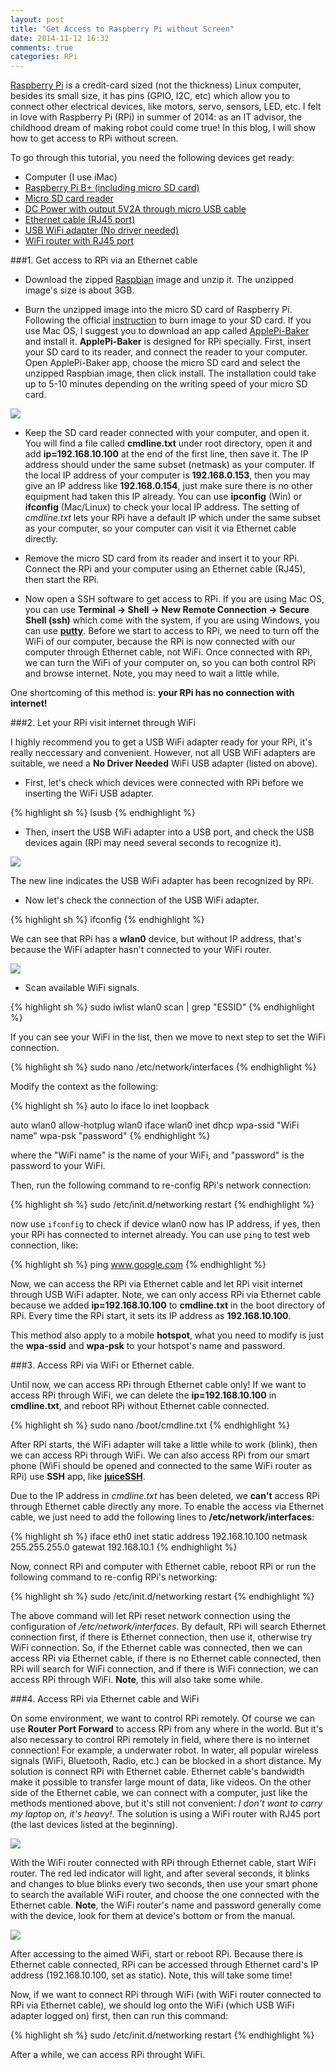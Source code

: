 ```yaml
---
layout: post
title: "Get Access to Raspberry Pi without Screen"
date: 2014-11-12 16:32
comments: true
categories: RPi
---
```

[Raspberry Pi](http://www.raspberrypi.org/) is a credit-card sized (not the thickness) Linux computer, besides its small size, it has pins (GPIO, I2C, etc) which allow you to connect other electrical devices, like motors, servo, sensors, LED, etc. I felt in love with Raspberry Pi (RPi) in summer of 2014: as an IT advisor, the childhood dream of making robot could come true! In this blog, I will show how to get access to RPi without screen. 

To go through this tutorial, you need the following devices get ready:

- Computer (I use iMac) 
- [Raspberry Pi B+ (including micro SD card)](http://www.ebay.com/itm/New-Raspberry-Pi-512MB-Model-B-B-Plus-Project-Board-Linux-System-Version-3-/231332852675?pt=LH_DefaultDomain_0&hash=item35dc8333c3)
- [Micro SD card reader](http://www.ebay.com/itm/USB-Memory-Card-Reader-Mini-Micro-SD-SDHC-MMC-MS-M2-TF-XD-CF-Mobile-Phone-Multi-/121540020677?pt=UK_Photography_MemoryCardReaders_RL&hash=item1c4c5989c5)
- [DC Power with output 5V2A through micro USB cable](http://www.ebay.com/itm/ORIGINAL-XIAOMI-5V-2A-10400mAh-Power-Bank-for-Smartphone-Tablet-Silver-/351195995514?pt=LH_DefaultDomain_0&hash=item51c4e99d7a)
- [Ethernet cable (RJ45 port)](http://www.ebay.com/itm/15-FT-foot-5M-RJ45-CAT5-5e-CAT5e-Ethernet-Network-Lan-Cable-Cord-blue-/351297695424?pt=LH_DefaultDomain_0&hash=item51caf96ec0) 
- [USB WiFi adapter (No driver needed)](http://www.ebay.com/itm/Latest-802-11n-USB-Wifi-Dongle-Adapter-for-Raspberry-Pi-Model-B-B-No-Driver-/391007534850?pt=UK_Computing_USB_Wi_Fi_Adapters_Dongles&hash=item5b09dd7f02) 
- [WiFi router with RJ45 port](http://item.taobao.com/item.htm?spm=a230r.1.14.41.0CKLBq&id=36874522573&ns=1&abbucket=13#detail)



###1. Get access to RPi via an Ethernet cable

- Download the zipped [Raspbian](http://downloads.raspberrypi.org/raspbian_latest) image and unzip it. The unzipped image's size is about 3GB.


- Burn the unzipped image into the micro SD card of Raspberry Pi. Following the official [instruction](http://www.raspberrypi.org/documentation/installation/installing-images/README.md) to burn image to your SD card. If you use Mac OS, I suggest you to download an app called [ApplePi-Baker](http://www.tweaking4all.com/hardware/raspberry-pi/macosx-apple-pi-baker/) and install it.  **ApplePi-Baker** is designed for RPi specially. First, insert your SD card to its reader, and connect the reader to your computer. Open ApplePi-Baker app, choose the micro SD card and select the unzipped Raspbian image, then click install. The installation could take up to 5-10 minutes depending on the writing speed of your micro SD card.

![]( /images/ApplePi_baker.jpg )


- Keep the SD card reader connected with your computer, and open it. You will find a file called **cmdline.txt** under root directory, open it and add **ip=192.168.10.100** at the end of the first line, then save it. The IP address should under the same subset (netmask) as your computer. If the local IP address of your computer is **192.168.0.153**, then you may give an IP address like **192.168.0.154**, just make sure there is no other equipment had taken this IP already. You can use **ipconfig** (Win) or **ifconfig** (Mac/Linux) to check your local IP address. The setting of *cmdline.txt* lets your RPi have a default IP which under the same subset as your computer, so your computer can visit it via Ethernet cable directly. 

- Remove the micro SD card from its reader and insert it to your RPi. Connect the RPi and your computer using an Ethernet cable (RJ45), then start the RPi.  


- Now open a SSH software to get access to RPi. If you are using Mac OS, you can use **Terminal -> Shell -> New Remote Connection -> Secure Shell (ssh)** which come with the system, if you are using Windows, you can use  **[putty](http://www.chiark.greenend.org.uk/~sgtatham/putty/download.html)**.  Before we start to access to RPi, we need to turn off the WiFi of our computer, because the RPi is now connected with our computer through Ethernet cable, not WiFi. Once connected with RPi, we can turn the WiFi of your computer on, so you can both control RPi and browse internet. Note, you may need to wait a little while.


One shortcoming of this method is: **your RPi has no connection with internet!**
 
 
###2. Let your RPi visit internet through WiFi

I highly recommend you to get a USB WiFi adapter ready for your RPi, it's really neccessary and convenient. However, not all USB WiFi adapters are suitable, we need a **No Driver Needed** WiFi USB adapter (listed on above). 

- First, let's check which devices were connected with RPi before we inserting the WiFi USB adapter.

{% highlight sh %}
lsusb
{% endhighlight %}

- Then, insert the  USB WiFi adapter into a USB port, and check the USB devices again (RPi may need several seconds to recognize it).

![]( /images/lsusb_wifi.jpg )

The new line indicates the USB WiFi adapter has been recognized by RPi. 


- Now let's check the connection of the USB WiFi adapter.

{% highlight sh %}
ifconfig
{% endhighlight %}

We can see that RPi has a **wlan0** device, but without IP address, that's because the WiFi adapter hasn't connected to your WiFi router. 

![]( /images/ifconfig_wifi_0.jpg )


- Scan available WiFi signals.

{% highlight sh %}
sudo iwlist wlan0 scan | grep "ESSID"
{% endhighlight %}

If you can see your WiFi in the list, then we move to next step to set the WiFi connection.

{% highlight sh %}
sudo nano /etc/network/interfaces
{% endhighlight %}

Modify the context as the following: 
  
{% highlight sh %}
auto lo
iface lo inet loopback

auto wlan0
allow-hotplug wlan0
iface wlan0 inet dhcp
wpa-ssid "WiFi name"
wpa-psk "password"
{% endhighlight %}


where the "WiFi name" is the name of your WiFi, and "password" is the password to your WiFi.

Then, run the following command to re-config RPi's network connection: 
  
{% highlight sh %}
sudo /etc/init.d/networking restart
{% endhighlight %}

now use <code>ifconfig</code> to check if device wlan0 now has IP address, if yes, then your RPi has connected to internet already.  You can use <code>ping</code> to test web connection, like: 

{% highlight sh %}
ping www.google.com
{% endhighlight %}

Now, we can access the RPi via Ethernet cable and let RPi visit internet through USB WiFi adapter. Note, we can only access RPi via Ethernet cable because we added **ip=192.168.10.100** to **cmdline.txt** in the boot directory of RPi. Every time the RPi start, it sets its IP address as **192.168.10.100**.

This method also apply to a mobile **hotspot**, what you need to modify is just the **wpa-ssid** and **wpa-psk** to your hotspot's name and password. 


###3. Access RPi via WiFi or Ethernet cable.

Until now, we can access RPi through Ethernet cable only! If we want to access RPi through WiFi, we can delete the **ip=192.168.10.100** in **cmdline.txt**, and reboot RPi without Ethernet cable connected.

{% highlight sh %}
sudo nano /boot/cmdline.txt
{% endhighlight %}

After RPi starts, the WiFi adapter will take a little while to work (blink), then we can access RPi through WiFi. We can also access RPi from our smart phone (WiFi should be opened and connected to the same WiFi router as RPi) use **SSH** app, like **[juiceSSH](https://juicessh.com/)**.

Due to the IP address in *cmdline.txt* has been deleted, we **can't** access RPi through Ethernet cable directly any more. To enable the access via Ethernet cable, we just need to add the following lines to **/etc/network/interfaces**: 

{% highlight sh %}
iface eth0 inet static
address 192.168.10.100
netmask 255.255.255.0
gatewat 192.168.10.1
{% endhighlight %}

Now, connect RPi and computer with Ethernet cable, reboot RPi or run the following command to re-config RPi's networking:

{% highlight sh %}
sudo /etc/init.d/networking restart
{% endhighlight %}

The above command will let RPi reset network connection using the configuration of */etc/network/interfaces*. By default, RPi will search Ethernet connection first, if there is Ethernet connection, then use it, otherwise try WiFi connection. So, if the Ethernet cable was connected, then we can access RPi via Ethernet cable, if there is no Ethernet cable connected, then RPi will search for WiFi connection, and if there is WiFi connection, we can access RPi through WiFi. **Note**, this will also take some while.

###4. Access RPi via Ethernet cable and WiFi

On some environment, we want to control RPi remotely. Of course we can use **Router Port Forward** to access RPi from any where in the world. But it's also necessary to control RPi remotely in field, where there is no internet connection! For example, a underwater robot. In water, all popular wireless signals (WiFi, Bluetooth, Radio, etc.) can be blocked in a short distance. My solution is connect RPi with Ethernet cable. Ethernet cable's bandwidth make it possible to transfer large mount of data, like videos. On the other side of the Ethernet cable, we can connect with a computer, just like the methods mentioned above, but it's still not convenient: *I don't want to carry my laptop on, it's heavy!*. The solution is using a WiFi router with RJ45 port (the last devices listed at the beginning). 

![]( /images/ZTE_AR350.jpg )


With the WiFi router connected with RPi through Ethernet cable, start WiFi router. The red led indicator will light, and after several seconds, it blinks and changes to blue blinks every two seconds, then use your smart phone to search the available WiFi router, and choose the one connected with the Ethernet cable. **Note**, the WiFi router's name and password generally come with the device, look for them at device's bottom or from the manual. 

![]( /images/RPi_Ethernet_WiFi.jpg )


After accessing to the aimed WiFi, start or reboot RPi. Because there is Ethernet cable connected, RPi can be accessed through Ethernet card's IP address (192.168.10.100, set as static). Note, this will take some time!


Now, if we want to connect RPi through WiFi (with WiFi router connected to RPi via Ethernet cable), we should log onto the WiFi (which USB WiFi adapter logged on) first, then can run this command: 

{% highlight sh %}
sudo /etc/init.d/networking restart
{% endhighlight %}

After a while, we can access RPi throught WiFi.












 
 
